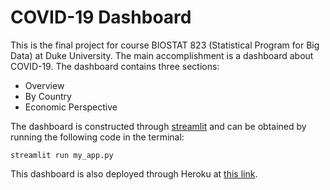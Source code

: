 # COVID-19 Dashboard

This is the final project for course BIOSTAT 823 (Statistical Program for Big Data) at Duke University. The main accomplishment is a dashboard about COVID-19. The dashboard contains three sections:

- Overview
- By Country
- Economic Perspective

The dashboard is constructed through [streamlit](https://www.streamlit.io/) and can be obtained by running the following code in the terminal:

```
streamlit run my_app.py
```

This dashboard is also deployed through Heroku at [this link](https://covid-19-823.herokuapp.com/).